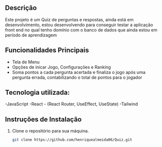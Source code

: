 ## Descrição

Este projeto é um Quiz de perguntas e respostas, ainda está em desenvolvimento, estou desenvolvendo para conseguir testar a aplicação front end no qual tenho domínio com o banco de dados que ainda estou em período de aprendizagem

## Funcionalidades Principais

- Tela de Menu
- Opções de inicar Jogo, Configurações e Ranking
- Soma pontos a cada pergunta acertada e finaliza o jogo após uma pergunta errada, contabilizando o total de pontos para o jogador

## Tecnologia utilizada:
-JavaScript
-React - (React Router, UseEffect, UseState)
-Tailwind

## Instruções de Instalação

1. Clone o repositório para sua máquina.
   ```bash
   git clone https://github.com/henriquealmeida06/Quiz.git

